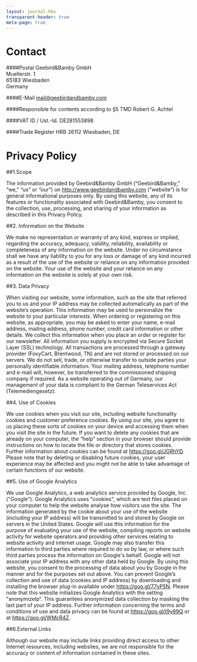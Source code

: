 ```yaml
---
layout: journal.hbs
transparent-header: true
meta-page: true
---
```


# Contact
####Postal
Geebird&Bamby GmbH<br>
Muellerstr. 1<br>
65183 Wiesbaden<br>
Germany

####E-Mail
mail@geebirdandbamby.com

####Responsible for contents according to §5 TMD
Robert G. Achtel

####VAT ID / Ust.-Id.
DE281553898

####Trade Register
HRB 26112 Wiesbaden, DE

# Privacy Policy

##1.Scope

The information provided by Geebird&Bamby GmbH (“Geebird&Bamby,” “we,” “us” or “our”) on http://www.geebirdandbamby.com (“website”) is for general informational purposes only. By using this website, any of its features or functionality associated with Geebird&Bamby, you consent to the collection, use, processing, and sharing of your information as described in this Privacy Policy.

##2. Information on the Website

We make no representation or warranty of any kind, express or implied, regarding the accuracy, adequacy, validity, reliability, availability or completeness of any information on the website. Under no circumstance shall we have any liability to you for any loss or damage of any kind incurred as a result of the use of the website or reliance on any information provided on the website. Your use of the website and your reliance on any information on the website is solely at your own risk.

##3. Data Privacy

When visiting our website, some information, such as the site that referred you to us and your IP address may be collected automatically as part of the website’s operation. This information may be used to personalize the website to your particular interests. When ordering or registering on this website, as appropriate, you may be asked to enter your name, e-mail address, mailing address, phone number, credit card information or other details. We collect this information when you place an order or register for our newsletter. All information you supply is encrypted via Secure Socket Layer (SSL) technology. All transactions are processed through a gateway provider (FoxyCart, Brentwood, TN) and are not stored or processed on our servers. We do not sell, trade, or otherwise transfer to outside parties your personally identifiable information. Your mailing address, telephone number and e-mail will, however, be transferred to the commissioned shipping company if required. As a website operating out of Germany, our management of your data is compliant to the German Teleservices Act (Telemediengesetz).

##4. Use of Cookies

We use cookies when you visit our site, including website functionality cookies and customer preference cookies. By using our site, you agree to us placing these sorts of cookies on your device and accessing them when you visit the site in the future.  If you want to delete any cookies that are already on your computer, the “help” section in your browser should provide instructions on how to locate the file or directory that stores cookies. Further information about cookies can be found at https://goo.gl/JGRhYD. Please note that by deleting or disabling future cookies, your user experience may be affected and you might not be able to take advantage of certain functions of our website.

##5. Use of Google Analytics

We use Google Analytics, a web analytics service provided by Google, Inc. ("Google"). Google Analytics uses "cookies", which are text files placed on your computer to help the website analyse how visitors use the site. The information generated by the cookie about your use of the website (including your IP address) will be transmitted to and stored by Google on servers in the United States. Google will use this information for the purpose of evaluating your use of the website, compiling reports on website activity for website operators and providing other services relating to website activity and internet usage. Google may also transfer this information to third parties where required to do so by law, or where such third parties process the information on Google's behalf. Google will not associate your IP address with any other data held by Google. By using this website, you consent to the processing of data about you by Google in the manner and for the purposes set out above. You can prevent Google’s collection and use of data (cookies and IP address) by downloading and installing the browser plug-in available under https://goo.gl/77yP5N. Please note that this website initializes Google Analytics with the setting "anonymizeIp“. This guarantees anonymized data collection by masking the last part of your IP address.
Further information concerning the terms and conditions of use and data privacy can be found at https://goo.gl/t9y89Q or at https://goo.gl/WMcR4Z.

##6.External Links

Although our website may include links providing direct access to other Internet resources, including websites, we are not responsible for the accuracy or content of information contained in these sites.


